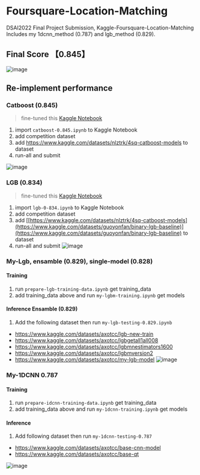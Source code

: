 # Foursquare-Location-Matching
DSAI2022 Final Project Submission, Kaggle-Foursquare-Location-Matching
Includes my 1dcnn_method (0.787) and lgb_method (0.829).

## Final Score 【0.845】
![image](https://user-images.githubusercontent.com/41388159/172056174-14a50da5-e970-40dc-bd6e-73fcdf7c15ee.png)


## Re-implement performance 

### Catboost (0.845)
> fine-tuned this [Kaggle Notebook](https://www.kaggle.com/code/nlztrk/public-0-836-catboost-fast-fe-22-features)

1. import `catboost-0.845.ipynb` to Kaggle Notebook
2. add competition dataset
3. add https://www.kaggle.com/datasets/nlztrk/4sq-catboost-models to dataset
4. run-all and submit

![image](https://user-images.githubusercontent.com/41388159/172057025-7acd8806-0157-4055-962d-17af62bb1730.png)



### LGB (0.834)
> fine-tuned this [Kaggle Notebook](https://www.kaggle.com/code/guoyonfan/binary-lgb-baseline-0-834)

1. import `lgb-0-834.ipynb` to Kaggle Notebook
2. add competition dataset
3. add [[https://www.kaggle.com/datasets/nlztrk/4sq-catboost-models](https://www.kaggle.com/datasets/guoyonfan/binary-lgb-baseline)](https://www.kaggle.com/datasets/guoyonfan/binary-lgb-baseline) to dataset
4. run-all and submit
![image](https://user-images.githubusercontent.com/41388159/172057102-bde569a5-2765-476e-a431-83479494baa6.png)


### My-Lgb, ensamble (0.829), single-model (0.828)
#### Training
1. run `prepare-lgb-training-data.ipynb` get training_data
2. add training_data above and run `my-lgbm-training.ipynb` get models

#### Inference Ensamble (0.829)
1. Add the following dataset then run `my-lgb-testing-0.829.ipynb`
  - https://www.kaggle.com/datasets/axotcc/lgb-new-train
  - https://www.kaggle.com/datasets/axotcc/lgbgetall1all008
  - https://www.kaggle.com/datasets/axotcc/lgbmnestimators1600
  - https://www.kaggle.com/datasets/axotcc/lgbmversion2
  - https://www.kaggle.com/datasets/axotcc/my-lgb-model
![image](https://user-images.githubusercontent.com/41388159/172057070-2830d6cd-6c87-427d-87a4-c02166ad354e.png)


### My-1DCNN 0.787
#### Training
1. run `prepare-idcnn-training-data.ipynb` get training_data
2. add training_data above and run `my-1dcnn-training.ipynb` get models

#### Inference
1. Add following dataset then run `my-1dcnn-testing-0.787`
  - https://www.kaggle.com/datasets/axotcc/base-cnn-model
  - https://www.kaggle.com/datasets/axotcc/base-qt

![image](https://user-images.githubusercontent.com/41388159/172057331-1ccd62db-94f4-4ef5-9c56-d0531a64eaed.png)


